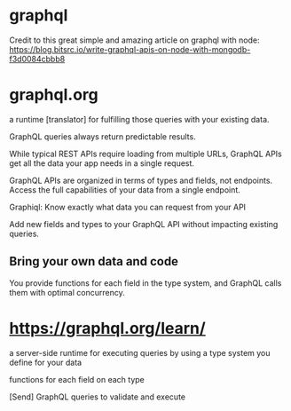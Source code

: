 # graphql
Credit to this great simple and amazing article on graphql with node:
https://blog.bitsrc.io/write-graphql-apis-on-node-with-mongodb-f3d0084cbbb8

# graphql.org
a runtime [translator] for fulfilling those queries with your existing data. 

GraphQL queries always return predictable results. 

While typical REST APIs require loading from multiple URLs, GraphQL APIs get all the data your app needs in a single request.

GraphQL APIs are organized in terms of types and fields, not endpoints. Access the full capabilities of your data from a single endpoint.


Graphiql: Know exactly what data you can request from your API

Add new fields and types to your GraphQL API without impacting existing queries.

## Bring your own data and code
You provide functions for each field in the type system, and GraphQL calls them with optimal concurrency.

# https://graphql.org/learn/

a server-side runtime for executing queries by using a type system you define for your data

functions for each field on each type

[Send] GraphQL queries to validate and execute
